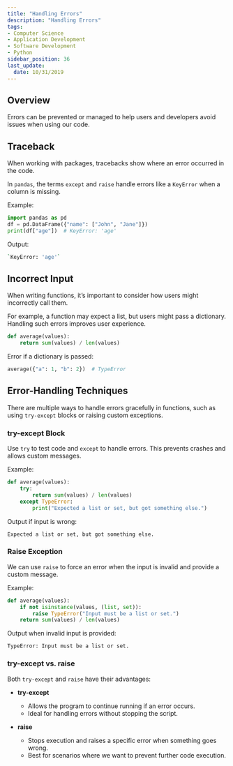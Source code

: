 ```yaml
---
title: "Handling Errors"
description: "Handling Errors"
tags: 
- Computer Science
- Application Development
- Software Development
- Python
sidebar_position: 36
last_update:
  date: 10/31/2019
---
```


## Overview

Errors can be prevented or managed to help users and developers avoid issues when using our code. 

## Traceback

When working with packages, tracebacks show where an error occurred in the code.

In `pandas`, the terms `except` and `raise` handle errors like a `KeyError` when a column is missing.

Example:

```python
import pandas as pd
df = pd.DataFrame({"name": ["John", "Jane"]})
print(df["age"])  # KeyError: 'age'
```

Output:  

```bash
`KeyError: 'age'`
```

## Incorrect Input

When writing functions, it’s important to consider how users might incorrectly call them.

For example, a function may expect a list, but users might pass a dictionary. Handling such errors improves user experience.

```python
def average(values):
    return sum(values) / len(values)
```

Error if a dictionary is passed:
  
```python
average({"a": 1, "b": 2})  # TypeError
```

## Error-Handling Techniques

There are multiple ways to handle errors gracefully in functions, such as using `try-except` blocks or raising custom exceptions.

### try-except Block

Use `try` to test code and `except` to handle errors. This prevents crashes and allows custom messages.

Example:

```python
def average(values):
    try:
        return sum(values) / len(values)
    except TypeError:
        print("Expected a list or set, but got something else.")
```

Output if input is wrong:

```
Expected a list or set, but got something else.
```

### Raise Exception

We can use `raise` to force an error when the input is invalid and provide a custom message.

Example:

```python
def average(values):
    if not isinstance(values, (list, set)):
        raise TypeError("Input must be a list or set.")
    return sum(values) / len(values)
```

Output when invalid input is provided:

```
TypeError: Input must be a list or set.
```

### try-except vs. raise

Both `try-except` and `raise` have their advantages:

- **try-except**  
  - Allows the program to continue running if an error occurs.
  - Ideal for handling errors without stopping the script.

- **raise**  
  - Stops execution and raises a specific error when something goes wrong.
  - Best for scenarios where we want to prevent further code execution.
